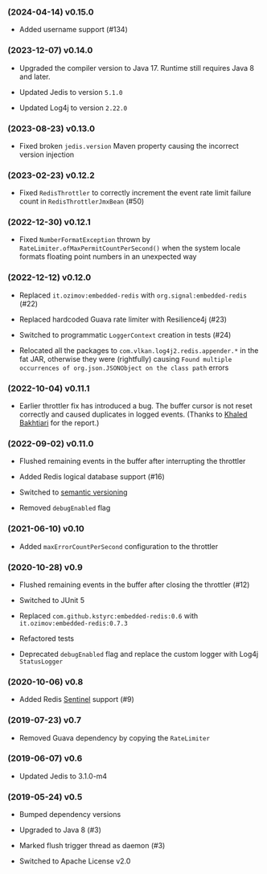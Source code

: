 <!---
 Copyright 2017-2024 Volkan Yazıcı

 Licensed under the Apache License, Version 2.0 (the "License");
 you may not use this file except in compliance with the License.
 You may obtain a copy of the License at

        https://www.apache.org/licenses/LICENSE-2.0

 Unless required by applicable law or agreed to in writing, software
 distributed under the License is distributed on an "AS IS" BASIS,
 WITHOUT WARRANTIES OR CONDITIONS OF ANY KIND, either express or implied.
 See the License for the specific language governing permits and
 limitations under the License.
-->


### (2024-04-14) v0.15.0

- Added username support (#134)

### (2023-12-07) v0.14.0

- Upgraded the compiler version to Java 17. Runtime still requires Java 8 and later.

- Updated Jedis to version `5.1.0`

- Updated Log4j to version `2.22.0`

### (2023-08-23) v0.13.0

- Fixed broken `jedis.version` Maven property causing the incorrect version injection

### (2023-02-23) v0.12.2

- Fixed `RedisThrottler` to correctly increment the event rate limit failure count in `RedisThrottlerJmxBean` (#50)

### (2022-12-30) v0.12.1

- Fixed `NumberFormatException` thrown by `RateLimiter.ofMaxPermitCountPerSecond()` when the system locale formats floating point numbers in an unexpected way

### (2022-12-12) v0.12.0

- Replaced `it.ozimov:embedded-redis` with `org.signal:embedded-redis` (#22)

- Replaced hardcoded Guava rate limiter with Resilience4j (#23)

- Switched to programmatic `LoggerContext` creation in tests (#24)

- Relocated all the packages to `com.vlkan.log4j2.redis.appender.*` in the fat JAR, otherwise they were (rightfully) causing `Found multiple occurrences of org.json.JSONObject on the class path` errors

### (2022-10-04) v0.11.1

- Earlier throttler fix has introduced a bug. The buffer cursor is not reset correctly and caused duplicates in logged events. (Thanks to [Khaled Bakhtiari](https://github.com/ec84b4) for the report.)

### (2022-09-02) v0.11.0

- Flushed remaining events in the buffer after interrupting the throttler

- Added Redis logical database support (#16)

- Switched to [semantic versioning](https://semver.org/)

- Removed `debugEnabled` flag

### (2021-06-10) v0.10

- Added `maxErrorCountPerSecond` configuration to the throttler

### (2020-10-28) v0.9

- Flushed remaining events in the buffer after closing the throttler (#12)

- Switched to JUnit 5

- Replaced `com.github.kstyrc:embedded-redis:0.6` with `it.ozimov:embedded-redis:0.7.3`

- Refactored tests

- Deprecated `debugEnabled` flag and replace the custom logger with Log4j `StatusLogger`

### (2020-10-06) v0.8

- Added Redis [Sentinel](https://redis.io/topics/sentinel) support (#9)

### (2019-07-23) v0.7

- Removed Guava dependency by copying the `RateLimiter`

### (2019-06-07) v0.6

- Updated Jedis to 3.1.0-m4

### (2019-05-24) v0.5

- Bumped dependency versions

- Upgraded to Java 8 (#3)

- Marked flush trigger thread as daemon (#3)

- Switched to Apache License v2.0
